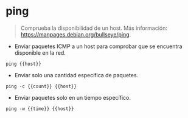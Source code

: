 # ping

> Comprueba la disponibilidad de un host.
> Más información: <https://manpages.debian.org/bullseye/ping>.

- Enviar paquetes ICMP a un host para comprobar que se encuentra disponible en la red.

`ping {{host}}`

- Enviar solo una cantidad específica de paquetes.

`ping -c {{count}} {{host}}`

- Enviar paquetes solo en un tiempo específico.

`ping -w {{time}} {{host}}`
